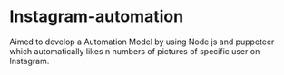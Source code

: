 # Instagram-automation
Aimed to develop a Automation Model by using Node js and puppeteer which automatically likes n numbers of pictures of specific user on Instagram.
